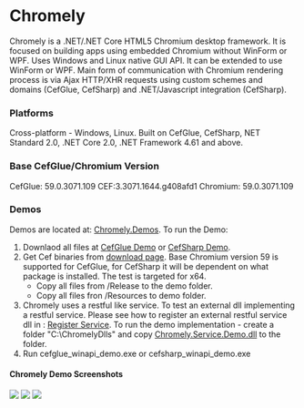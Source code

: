# Chromely
Chromely is a .NET/.NET Core HTML5 Chromium desktop framework. It is focused on building apps using embedded Chromium without WinForm or WPF. Uses Windows and Linux native GUI API. It can be extended to use WinForm or WPF. Main form of communication with Chromium rendering process is via Ajax HTTP/XHR requests using custom schemes and domains (CefGlue, CefSharp) and .NET/Javascript integration (CefSharp).

### Platforms
Cross-platform - Windows, Linux. Built on CefGlue, CefSharp, NET Standard 2.0, .NET Core 2.0, .NET Framework 4.61 and above.

### Base CefGlue/Chromium Version
CefGlue: 59.0.3071.109
CEF:3.3071.1644.g408afd1
Chromium: 59.0.3071.109

### Demos
Demos are located at: [Chromely.Demos](https://github.com/mattkol/Chromely/tree/master/Demos).
To run the Demo:
1. Downlaod all files at [CefGlue Demo](https://github.com/mattkol/Chromely/tree/master/Demos/CefGlueWin64) or  [CefSharp Demo](https://github.com/mattkol/Chromely/tree/master/Demos/CefSharpWin64).
2. Get Cef binaries from [download page](http://opensource.spotify.com/cefbuilds/index.html). Base Chromium version 59 is supported for CefGlue, for CefSharp it will be dependent on what package is installed. The test is targeted for x64.  
    * Copy all files from /Release to the demo folder.
    * Copy all files fron /Resources to demo folder.
3. Chromely uses a restful like service. To test an external dll implementing a restful service. Please see how to register an external restful service dll in :  [Register Service](https://github.com/mattkol/Chromely/blob/master/src/Demos/Chromely.CefGlue.Winapi.Demo/Program.cs). To run the demo implementation - create a folder "C:\ChromelyDlls" and copy [Chromely.Service.Demo.dll](https://github.com/mattkol/Chromely/tree/master/src/SharedDlls) to the folder.
4. Run cefglue_winapi_demo.exe or cefsharp_winapi_demo.exe

#### Chromely Demo Screenshots
![](https://github.com/mattkol/Chromely/blob/master/Screenshots/CefGlue/chromely_cefglue_index.png)
![](https://github.com/mattkol/Chromely/blob/master/Screenshots/CefGlue/chromely_cefglue_info.png)
![](https://github.com/mattkol/Chromely/blob/master/Screenshots/CefGlue/chromely_cefglue_restful.png)
